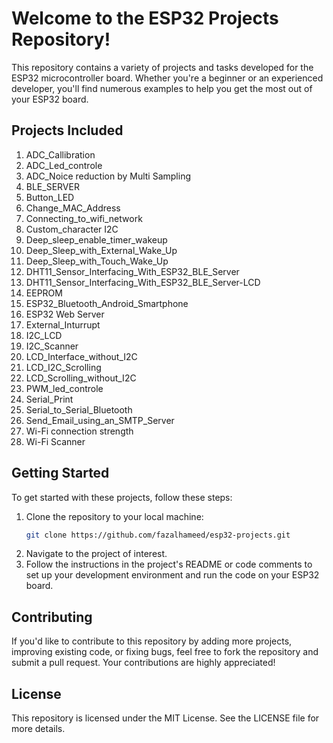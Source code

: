 
Welcome to the ESP32 Projects Repository!
=========================================

This repository contains a variety of projects and tasks developed for the ESP32 microcontroller board. Whether you're a beginner or an experienced developer, you'll find numerous examples to help you get the most out of your ESP32 board.

## Projects Included

1. ADC_Callibration
2. ADC_Led_controle
3. ADC_Noice reduction by Multi Sampling
4. BLE_SERVER
5. Button_LED
6. Change_MAC_Address
7. Connecting_to_wifi_network
8. Custom_character I2C
9. Deep_sleep_enable_timer_wakeup
10. Deep_Sleep_with_External_Wake_Up
11. Deep_Sleep_with_Touch_Wake_Up
12. DHT11_Sensor_Interfacing_With_ESP32_BLE_Server
13. DHT11_Sensor_Interfacing_With_ESP32_BLE_Server-LCD
14. EEPROM
15. ESP32_Bluetooth_Android_Smartphone
16. ESP32 Web Server
17. External_Inturrupt
18. I2C_LCD
19. I2C_Scanner
20. LCD_Interface_without_I2C
21. LCD_I2C_Scrolling
22. LCD_Scrolling_without_I2C
23. PWM_led_controle
24. Serial_Print
25. Serial_to_Serial_Bluetooth
26.  Send_Email_using_an_SMTP_Server
27. Wi-Fi connection strength
28. Wi-Fi Scanner

## Getting Started

To get started with these projects, follow these steps:

1. Clone the repository to your local machine:
   ```sh
   git clone https://github.com/fazalhameed/esp32-projects.git

2. Navigate to the project of interest.
3. Follow the instructions in the project's README or code comments to set up your development environment and run the code on your ESP32 board.

## Contributing

If you'd like to contribute to this repository by adding more projects, improving existing code, or fixing bugs, feel free to fork the repository and submit a pull request. Your contributions are highly appreciated!

## License

This repository is licensed under the MIT License. See the LICENSE file for more details.
